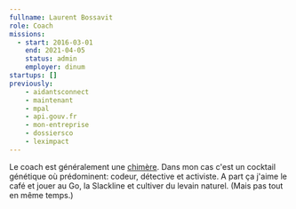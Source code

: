 ```yaml
---
fullname: Laurent Bossavit
role: Coach
missions:
  - start: 2016-03-01
    end: 2021-04-05
    status: admin
    employer: dinum
startups: []
previously:
    - aidantsconnect
    - maintenant
    - mpal
    - api.gouv.fr
    - mon-entreprise
    - dossiersco
    - leximpact
---
```


Le coach est généralement une [chimère](https://fr.wikipedia.org/wiki/Chim%C3%A8re). Dans mon cas c'est un cocktail génétique où prédominent: codeur, détective et activiste. A part ça j'aime le café et jouer au Go, la Slackline et cultiver du levain naturel. (Mais pas tout en même temps.)
